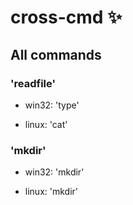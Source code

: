 # cross-cmd ✨

## All commands

### 'readfile'

-   win32: 'type'

-   linux: 'cat'

### 'mkdir'

-   win32: 'mkdir'

-   linux: 'mkdir'
